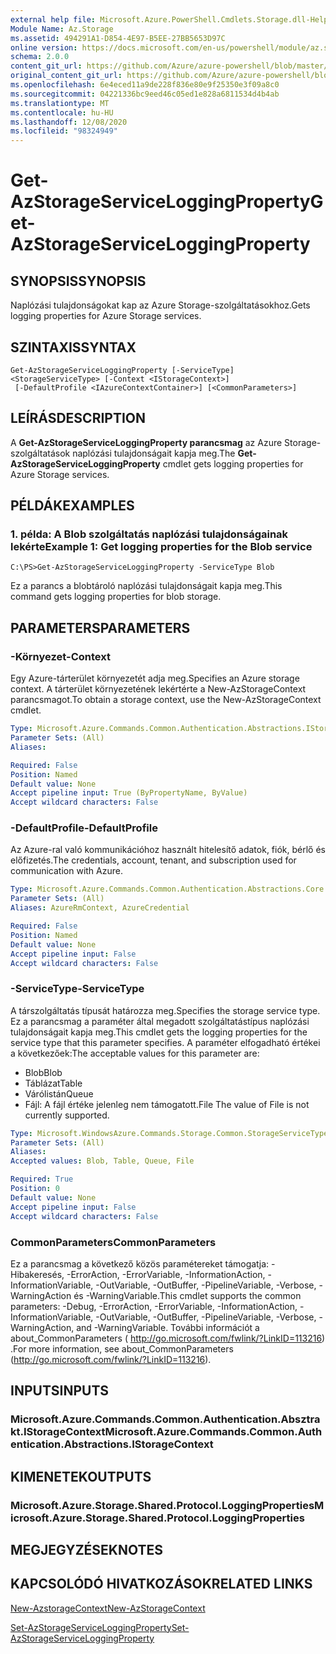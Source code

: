 ```yaml
---
external help file: Microsoft.Azure.PowerShell.Cmdlets.Storage.dll-Help.xml
Module Name: Az.Storage
ms.assetid: 494291A1-D854-4E97-B5EE-27BB5653D97C
online version: https://docs.microsoft.com/en-us/powershell/module/az.storage/get-azstorageserviceloggingproperty
schema: 2.0.0
content_git_url: https://github.com/Azure/azure-powershell/blob/master/src/Storage/Storage.Management/help/Get-AzStorageServiceLoggingProperty.md
original_content_git_url: https://github.com/Azure/azure-powershell/blob/master/src/Storage/Storage.Management/help/Get-AzStorageServiceLoggingProperty.md
ms.openlocfilehash: 6e4eced11a9de228f836e80e9f25350e3f09a8c0
ms.sourcegitcommit: 04221336bc9eed46c05ed1e828a6811534d4b4ab
ms.translationtype: MT
ms.contentlocale: hu-HU
ms.lasthandoff: 12/08/2020
ms.locfileid: "98324949"
---
```

# <span data-ttu-id="ae11f-101">Get-AzStorageServiceLoggingProperty</span><span class="sxs-lookup"><span data-stu-id="ae11f-101">Get-AzStorageServiceLoggingProperty</span></span>

## <span data-ttu-id="ae11f-102">SYNOPSIS</span><span class="sxs-lookup"><span data-stu-id="ae11f-102">SYNOPSIS</span></span>
<span data-ttu-id="ae11f-103">Naplózási tulajdonságokat kap az Azure Storage-szolgáltatásokhoz.</span><span class="sxs-lookup"><span data-stu-id="ae11f-103">Gets logging properties for Azure Storage services.</span></span>

## <span data-ttu-id="ae11f-104">SZINTAXIS</span><span class="sxs-lookup"><span data-stu-id="ae11f-104">SYNTAX</span></span>

```
Get-AzStorageServiceLoggingProperty [-ServiceType] <StorageServiceType> [-Context <IStorageContext>]
 [-DefaultProfile <IAzureContextContainer>] [<CommonParameters>]
```

## <span data-ttu-id="ae11f-105">LEÍRÁS</span><span class="sxs-lookup"><span data-stu-id="ae11f-105">DESCRIPTION</span></span>
<span data-ttu-id="ae11f-106">A **Get-AzStorageServiceLoggingProperty parancsmag** az Azure Storage-szolgáltatások naplózási tulajdonságait kapja meg.</span><span class="sxs-lookup"><span data-stu-id="ae11f-106">The **Get-AzStorageServiceLoggingProperty** cmdlet gets logging properties for Azure Storage services.</span></span>

## <span data-ttu-id="ae11f-107">PÉLDÁK</span><span class="sxs-lookup"><span data-stu-id="ae11f-107">EXAMPLES</span></span>

### <span data-ttu-id="ae11f-108">1. példa: A Blob szolgáltatás naplózási tulajdonságainak lekérte</span><span class="sxs-lookup"><span data-stu-id="ae11f-108">Example 1: Get logging properties for the Blob service</span></span>
```
C:\PS>Get-AzStorageServiceLoggingProperty -ServiceType Blob
```

<span data-ttu-id="ae11f-109">Ez a parancs a blobtároló naplózási tulajdonságait kapja meg.</span><span class="sxs-lookup"><span data-stu-id="ae11f-109">This command gets logging properties for blob storage.</span></span>

## <span data-ttu-id="ae11f-110">PARAMETERS</span><span class="sxs-lookup"><span data-stu-id="ae11f-110">PARAMETERS</span></span>

### <span data-ttu-id="ae11f-111">-Környezet</span><span class="sxs-lookup"><span data-stu-id="ae11f-111">-Context</span></span>
<span data-ttu-id="ae11f-112">Egy Azure-tárterület környezetét adja meg.</span><span class="sxs-lookup"><span data-stu-id="ae11f-112">Specifies an Azure storage context.</span></span>
<span data-ttu-id="ae11f-113">A tárterület környezetének lekértérte a New-AzStorageContext parancsmagot.</span><span class="sxs-lookup"><span data-stu-id="ae11f-113">To obtain a storage context, use the New-AzStorageContext cmdlet.</span></span>

```yaml
Type: Microsoft.Azure.Commands.Common.Authentication.Abstractions.IStorageContext
Parameter Sets: (All)
Aliases:

Required: False
Position: Named
Default value: None
Accept pipeline input: True (ByPropertyName, ByValue)
Accept wildcard characters: False
```

### <span data-ttu-id="ae11f-114">-DefaultProfile</span><span class="sxs-lookup"><span data-stu-id="ae11f-114">-DefaultProfile</span></span>
<span data-ttu-id="ae11f-115">Az Azure-ral való kommunikációhoz használt hitelesítő adatok, fiók, bérlő és előfizetés.</span><span class="sxs-lookup"><span data-stu-id="ae11f-115">The credentials, account, tenant, and subscription used for communication with Azure.</span></span>

```yaml
Type: Microsoft.Azure.Commands.Common.Authentication.Abstractions.Core.IAzureContextContainer
Parameter Sets: (All)
Aliases: AzureRmContext, AzureCredential

Required: False
Position: Named
Default value: None
Accept pipeline input: False
Accept wildcard characters: False
```

### <span data-ttu-id="ae11f-116">-ServiceType</span><span class="sxs-lookup"><span data-stu-id="ae11f-116">-ServiceType</span></span>
<span data-ttu-id="ae11f-117">A társzolgáltatás típusát határozza meg.</span><span class="sxs-lookup"><span data-stu-id="ae11f-117">Specifies the storage service type.</span></span>
<span data-ttu-id="ae11f-118">Ez a parancsmag a paraméter által megadott szolgáltatástípus naplózási tulajdonságait kapja meg.</span><span class="sxs-lookup"><span data-stu-id="ae11f-118">This cmdlet gets the logging properties for the service type that this parameter specifies.</span></span>
<span data-ttu-id="ae11f-119">A paraméter elfogadható értékei a következőek:</span><span class="sxs-lookup"><span data-stu-id="ae11f-119">The acceptable values for this parameter are:</span></span>
- <span data-ttu-id="ae11f-120">Blob</span><span class="sxs-lookup"><span data-stu-id="ae11f-120">Blob</span></span> 
- <span data-ttu-id="ae11f-121">Táblázat</span><span class="sxs-lookup"><span data-stu-id="ae11f-121">Table</span></span>
- <span data-ttu-id="ae11f-122">Várólistán</span><span class="sxs-lookup"><span data-stu-id="ae11f-122">Queue</span></span>
- <span data-ttu-id="ae11f-123">Fájl: A fájl értéke jelenleg nem támogatott.</span><span class="sxs-lookup"><span data-stu-id="ae11f-123">File The value of File is not currently supported.</span></span>

```yaml
Type: Microsoft.WindowsAzure.Commands.Storage.Common.StorageServiceType
Parameter Sets: (All)
Aliases:
Accepted values: Blob, Table, Queue, File

Required: True
Position: 0
Default value: None
Accept pipeline input: False
Accept wildcard characters: False
```

### <span data-ttu-id="ae11f-124">CommonParameters</span><span class="sxs-lookup"><span data-stu-id="ae11f-124">CommonParameters</span></span>
<span data-ttu-id="ae11f-125">Ez a parancsmag a következő közös paramétereket támogatja: -Hibakeresés, -ErrorAction, -ErrorVariable, -InformationAction, -InformationVariable, -OutVariable, -OutBuffer, -PipelineVariable, -Verbose, -WarningAction és -WarningVariable.</span><span class="sxs-lookup"><span data-stu-id="ae11f-125">This cmdlet supports the common parameters: -Debug, -ErrorAction, -ErrorVariable, -InformationAction, -InformationVariable, -OutVariable, -OutBuffer, -PipelineVariable, -Verbose, -WarningAction, and -WarningVariable.</span></span> <span data-ttu-id="ae11f-126">További információt a about_CommonParameters ( http://go.microsoft.com/fwlink/?LinkID=113216) .</span><span class="sxs-lookup"><span data-stu-id="ae11f-126">For more information, see about_CommonParameters (http://go.microsoft.com/fwlink/?LinkID=113216).</span></span>

## <span data-ttu-id="ae11f-127">INPUTS</span><span class="sxs-lookup"><span data-stu-id="ae11f-127">INPUTS</span></span>

### <span data-ttu-id="ae11f-128">Microsoft.Azure.Commands.Common.Authentication.Absztrakt.IStorageContext</span><span class="sxs-lookup"><span data-stu-id="ae11f-128">Microsoft.Azure.Commands.Common.Authentication.Abstractions.IStorageContext</span></span>

## <span data-ttu-id="ae11f-129">KIMENETEK</span><span class="sxs-lookup"><span data-stu-id="ae11f-129">OUTPUTS</span></span>

### <span data-ttu-id="ae11f-130">Microsoft.Azure.Storage.Shared.Protocol.LoggingProperties</span><span class="sxs-lookup"><span data-stu-id="ae11f-130">Microsoft.Azure.Storage.Shared.Protocol.LoggingProperties</span></span>

## <span data-ttu-id="ae11f-131">MEGJEGYZÉSEK</span><span class="sxs-lookup"><span data-stu-id="ae11f-131">NOTES</span></span>

## <span data-ttu-id="ae11f-132">KAPCSOLÓDÓ HIVATKOZÁSOK</span><span class="sxs-lookup"><span data-stu-id="ae11f-132">RELATED LINKS</span></span>

[<span data-ttu-id="ae11f-133">New-AzstorageContext</span><span class="sxs-lookup"><span data-stu-id="ae11f-133">New-AzStorageContext</span></span>](./New-AzStorageContext.md)

[<span data-ttu-id="ae11f-134">Set-AzStorageServiceLoggingProperty</span><span class="sxs-lookup"><span data-stu-id="ae11f-134">Set-AzStorageServiceLoggingProperty</span></span>](./Set-AzStorageServiceLoggingProperty.md)


